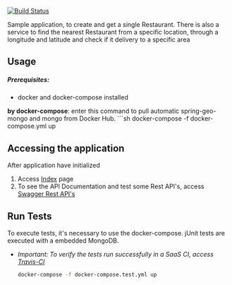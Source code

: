 [![Build Status](https://travis-ci.org/iquee/spring-geo-mongo.svg?branch=master)](https://travis-ci.org/iquee/spring-geo-mongo)

Sample application, to create and get a single Restaurant. There is also a service to find the nearest Restaurant from a specific location, through a longitude and latitude and check if it delivery to a specific area

## Usage
##### Prerequisites:
* docker and docker-compose installed<br>

<strong>by docker-compose</strong>: enter this command to pull automatic spring-geo-mongo and mongo from Docker Hub. 
	```sh
	docker-compose -f docker-compose.yml up

## Accessing the application
After application have initialized
1. Access [Index](http://localhost:9000) page
2. To see the API Documentation and test some Rest API's, access [Swagger Rest API's](http://localhost:9000/swagger-ui.html)

## Run Tests
To execute tests, it's necessary to use the docker-compose. jUnit tests are executed with a embedded MongoDB.<br>
- <em>Important: To verify the tests run successfully in a SaaS CI, access [Travis-CI](https://travis-ci.org/iquee/spring-geo-mongo)</em><br>

	```sh
	docker-compose -f docker-compose.test.yml up
    ```
